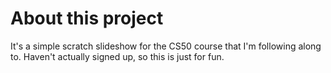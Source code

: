 # About this project
It's a simple scratch slideshow for the CS50 course that I'm following along to. Haven't actually signed up, so this is just for fun.
